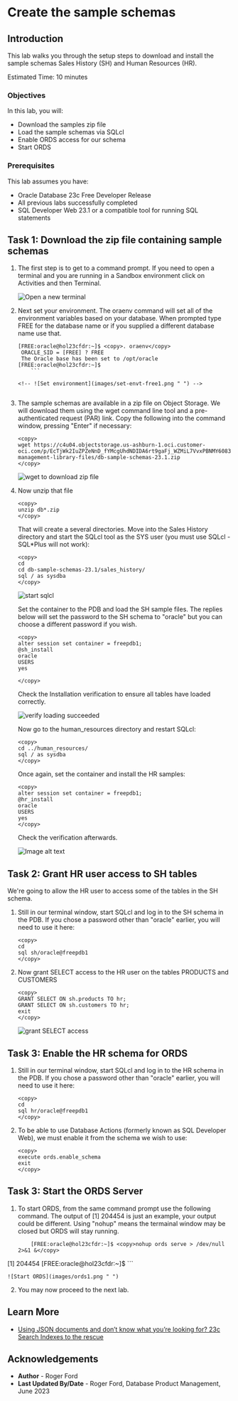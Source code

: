 # Create the sample schemas

## Introduction

This lab walks you through the setup steps to download and install the sample schemas Sales History (SH) and Human Resources (HR).

Estimated Time: 10 minutes

### Objectives

In this lab, you will:
* Download the samples zip file
* Load the sample schemas via SQLcl
* Enable ORDS access for our schema
* Start ORDS

### Prerequisites

This lab assumes you have:
* Oracle Database 23c Free Developer Release
* All previous labs successfully completed
* SQL Developer Web 23.1 or a compatible tool for running SQL statements

## Task 1: Download the zip file containing sample schemas

1. The first step is to get to a command prompt. If you need to open a terminal and you are running in a Sandbox environment click on Activities and then Terminal.

    ![Open a new terminal](images/open-terminal.png " ")

2. Next set your environment. The oraenv command will set all of the environment variables based on your database. When prompted type FREE for the database name or if you supplied a different database name use that.
    ```
    [FREE:oracle@hol23cfdr:~]$ <copy>. oraenv</copy>
     ORACLE_SID = [FREE] ? FREE
     The Oracle base has been set to /opt/oracle
    [FREE:oracle@hol23cfdr:~]$
		```

    <!-- ![Set environment](images/set-envt-free1.png " ") -->


3. The sample schemas are available in a zip file on Object Storage. We will download them using the wget command line tool and a pre-authenticated request (PAR) link. Copy the following into the command window, pressing "Enter" if necessary:
    ```
    <copy>
    wget https://c4u04.objectstorage.us-ashburn-1.oci.customer-oci.com/p/EcTjWk2IuZPZeNnD_fYMcgUhdNDIDA6rt9gaFj_WZMiL7VvxPBNMY60837hu5hga/n/c4u04/b/livelabsfiles/o/data-management-library-files/db-sample-schemas-23.1.zip
    </copy>
    ```
    ![wget to download zip file](images/wget.png " ")

4. Now unzip that file
    ```
    <copy>
    unzip db*.zip
    </copy>
    ```

    That will create a several directories. Move into the Sales History directory and start the SQLcl tool as the SYS user (you must use SQLcl - SQL*Plus will not work):

    ```
    <copy>
    cd
    cd db-sample-schemas-23.1/sales_history/
    sql / as sysdba
    </copy>
    ```

    ![start sqlcl](./images/sqlcl-start.png " ")

    Set the container to the PDB and load the SH sample files. The replies below will set the password to the SH schema to "oracle" but you can choose a different password if you wish.

    ```
    <copy>
    alter session set container = freepdb1;
    @sh_install
    oracle
    USERS
    yes
    
    </copy>
    ````

    Check the Installation verification to ensure all tables have loaded correctly.

    ![verify loading succeeded](./images/sh-verify.png " ")

    Now go to the human_resources directory and restart SQLcl:

    ```
    <copy>
    cd ../human_resources/
    sql / as sysdba
    </copy>
    ````

    Once again, set the container and install the HR samples:

    ```
    <copy>
    alter session set container = freepdb1;
    @hr_install
    oracle
    USERS
    yes
    </copy>
    ````

    Check the verification afterwards.

    ![Image alt text](images/hr-verify.png " ")

## Task 2: Grant HR user access to SH tables

We're going to allow the HR user to access some of the tables in the SH schema.

1. Still in our terminal window, start SQLcl and log in to the SH schema in the PDB. If you chose a password other than "oracle" earlier, you will need to use it here:

    ```
    <copy>
    cd
    sql sh/oracle@freepdb1
    </copy>
    ```

2.  Now grant SELECT access to the HR user on the tables PRODUCTS and CUSTOMERS

    ```
    <copy>
    GRANT SELECT ON sh.products TO hr;
    GRANT SELECT ON sh.customers TO hr;
    exit
    </copy>
    ```

    ![grant SELECT access](images/grants.png " ")

## Task 3: Enable the HR schema for ORDS

1.  Still in our terminal window, start SQLcl and log in to the HR schema in the PDB. If you chose a password other than "oracle" earlier, you will need to use it here:

    ```
    <copy>
    cd
    sql hr/oracle@freepdb1
    </copy>
    ```

2.  To be able to use Database Actions (formerly known as SQL Developer Web), we must enable it from the schema we wish to use:

    ```
    <copy>
    execute ords.enable_schema
    exit
    </copy>
    ```

## Task 3: Start the ORDS Server

1. To start ORDS, from the same command prompt use the following command. The output of [1] 204454 is just an example, your output could be different. Using "nohup" means the termainal window may be closed but ORDS will stay running.

    ```
		[FREE:oracle@hol23cfdr:~]$ <copy>nohup ords serve > /dev/null 2>&1 &</copy>
[1] 204454
[FREE:oracle@hol23cfdr:~]$
		```

    ![Start ORDS](images/ords1.png " ")


2. You may now proceed to the next lab.

## Learn More

* [Using JSON documents and don’t know what you’re looking for? 23c Search Indexes to the rescue](https://blogs.oracle.com/database/post/23c-search-index)

## Acknowledgements
* **Author** - Roger Ford
* **Last Updated By/Date** - Roger Ford, Database Product Management, June 2023
